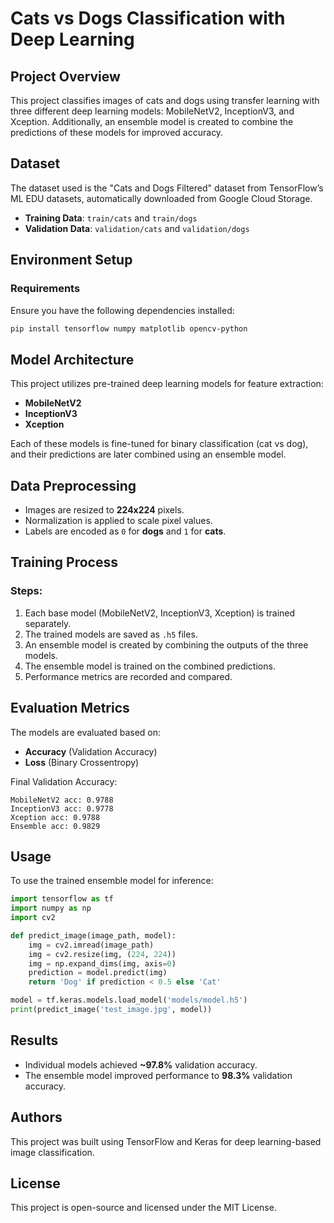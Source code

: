 # Cats vs Dogs Classification with Deep Learning

## Project Overview
This project classifies images of cats and dogs using transfer learning with three different deep learning models: MobileNetV2, InceptionV3, and Xception. Additionally, an ensemble model is created to combine the predictions of these models for improved accuracy.

## Dataset
The dataset used is the "Cats and Dogs Filtered" dataset from TensorFlow’s ML EDU datasets, automatically downloaded from Google Cloud Storage.

- **Training Data**: `train/cats` and `train/dogs`
- **Validation Data**: `validation/cats` and `validation/dogs`

## Environment Setup
### Requirements
Ensure you have the following dependencies installed:
```bash
pip install tensorflow numpy matplotlib opencv-python
```

## Model Architecture
This project utilizes pre-trained deep learning models for feature extraction:
- **MobileNetV2**
- **InceptionV3**
- **Xception**

Each of these models is fine-tuned for binary classification (cat vs dog), and their predictions are later combined using an ensemble model.

## Data Preprocessing
- Images are resized to **224x224** pixels.
- Normalization is applied to scale pixel values.
- Labels are encoded as `0` for **dogs** and `1` for **cats**.

## Training Process
### Steps:
1. Each base model (MobileNetV2, InceptionV3, Xception) is trained separately.
2. The trained models are saved as `.h5` files.
3. An ensemble model is created by combining the outputs of the three models.
4. The ensemble model is trained on the combined predictions.
5. Performance metrics are recorded and compared.

## Evaluation Metrics
The models are evaluated based on:
- **Accuracy** (Validation Accuracy)
- **Loss** (Binary Crossentropy)

Final Validation Accuracy:
```
MobileNetV2 acc: 0.9788
InceptionV3 acc: 0.9778
Xception acc: 0.9788
Ensemble acc: 0.9829
```

## Usage
To use the trained ensemble model for inference:
```python
import tensorflow as tf
import numpy as np
import cv2

def predict_image(image_path, model):
    img = cv2.imread(image_path)
    img = cv2.resize(img, (224, 224))
    img = np.expand_dims(img, axis=0)
    prediction = model.predict(img)
    return 'Dog' if prediction < 0.5 else 'Cat'

model = tf.keras.models.load_model('models/model.h5')
print(predict_image('test_image.jpg', model))
```

## Results
- Individual models achieved **~97.8%** validation accuracy.
- The ensemble model improved performance to **98.3%** validation accuracy.

## Authors
This project was built using TensorFlow and Keras for deep learning-based image classification.

## License
This project is open-source and licensed under the MIT License.

